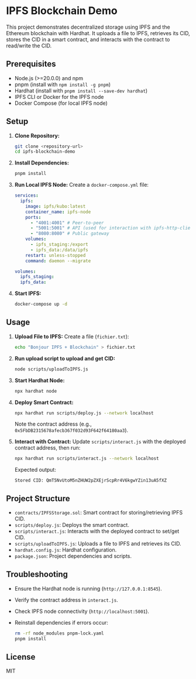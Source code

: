 # IPFS Blockchain Demo

This project demonstrates decentralized storage using IPFS and the Ethereum blockchain with Hardhat. It uploads a file to IPFS, retrieves its CID, stores the CID in a smart contract, and interacts with the contract to read/write the CID.

## Prerequisites

- Node.js (>=20.0.0) and npm
- pnpm (install with `npm install -g pnpm`)
- Hardhat (install with `pnpm install --save-dev hardhat`)
- IPFS CLI or Docker for the IPFS node
- Docker Compose (for local IPFS node)

## Setup

1. **Clone Repository:**

   ```bash
   git clone <repository-url>
   cd ipfs-blockchain-demo
   ```

2. **Install Dependencies:**

   ```bash
   pnpm install
   ```

3. **Run Local IPFS Node:**
   Create a `docker-compose.yml` file:

   ```yaml
   services:
     ipfs:
       image: ipfs/kubo:latest
       container_name: ipfs-node
       ports:
         - "4001:4001" # Peer-to-peer
         - "5001:5001" # API (used for interaction with ipfs-http-client)
         - "8080:8080" # Public gateway
       volumes:
         - ipfs_staging:/export
         - ipfs_data:/data/ipfs
       restart: unless-stopped
       command: daemon --migrate

   volumes:
     ipfs_staging:
     ipfs_data:
   ```

4. **Start IPFS:**

   ```bash
   docker-compose up -d
   ```

## Usage

1. **Upload File to IPFS:**
   Create a file (`fichier.txt`):

   ```bash
   echo "Bonjour IPFS + Blockchain" > fichier.txt
   ```

2. **Run upload script to upload and get CID:**

   ```bash
   node scripts/uploadToIPFS.js
   ```

3. **Start Hardhat Node:**

   ```bash
   npx hardhat node
   ```

4. **Deploy Smart Contract:**

   ```bash
   npx hardhat run scripts/deploy.js --network localhost
   ```

   Note the contract address (e.g., `0x5FbDB2315678afecb367f032d93F642f64180aa3`).

5. **Interact with Contract:**
   Update `scripts/interact.js` with the deployed contract address, then run:

   ```bash
   npx hardhat run scripts/interact.js --network localhost
   ```

   Expected output:

   ```shel
   Stored CID: QmT5NvUtoM5nZHUW2pZXEjrScpRr4V6kgwYZin13uA5fXZ
   ```

## Project Structure

- `contracts/IPFSStorage.sol`: Smart contract for storing/retrieving IPFS CID.
- `scripts/deploy.js`: Deploys the smart contract.
- `scripts/interact.js`: Interacts with the deployed contract to set/get CID.
- `scripts/uploadToIPFS.js`: Uploads a file to IPFS and retrieves its CID.
- `hardhat.config.js`: Hardhat configuration.
- `package.json`: Project dependencies and scripts.

## Troubleshooting

- Ensure the Hardhat node is running (`http://127.0.0.1:8545`).
- Verify the contract address in `interact.js`.
- Check IPFS node connectivity (`http://localhost:5001`).
- Reinstall dependencies if errors occur:

  ```bash
  rm -rf node_modules pnpm-lock.yaml
  pnpm install
  ```

## License

MIT
